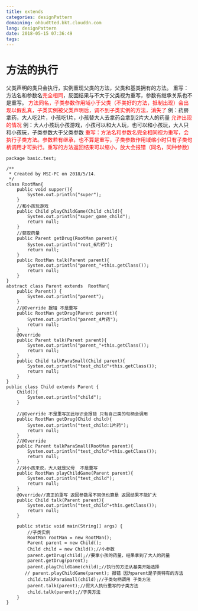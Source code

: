 ```yaml
---
title: extends
categories: designPattern
domainimg: ohbudtted.bkt.clouddn.com
lang: designPattern
date: 2018-05-15 07:36:49
tags:
---
```

# 方法的执行
父类声明的类只会执行，实例重现父类的方法，父类和基类拥有的方法。
重写：方法名和参数名<span style="color:red">完全相同</span>，反回结果与不大于父类视为重写，参数有继承关系也不是重写。
<span style="color:red">方法同名，子类参数作用域小于父类（不美好的方法，抵制出现）会出现以假乱真，子类实例被父类声明后，调不到子类实例的方法，消失了</span>
例：药房拿药，大人吃2片，小孩吃1片，小孩替大人去拿药会拿到2片大人的药量
<span style="color:red">允许出现的情况</span>
例：大人小孩玩小孩游戏，小孩可以和大人玩，也可以和小孩玩，大人只和小孩玩，子类参数大于父类参数
<span style="color:red">
重写：方法名和参数名完全相同视为重写，会执行子类方法。参数若有继承，也不算是重写，子类参数作用域缩小时只有子类句柄调用才可执行。重写的方法返回结果可以缩小，放大会报错（同名，同种参数)</span>
<!-- more -->
```
package basic.test;

/**
 * Created by MSI-PC on 2018/5/14.
 */
class RootMan{
    public void supper(){
        System.out.println("super");
    }
    //和小孩玩游戏
    public Child playChildGame(Child child){
        System.out.println("super_game_child");
        return null;
    }
    //获取药量
    public Parent getDrug(RootMan parent){
        System.out.println("root_6片药");
        return null;
    }
    public RootMan talk(Parent parent){
        System.out.println("parent_"+this.getClass());
        return null;
    }
}
abstract class Parent extends  RootMan{
    public Parent() {
        System.out.println("parent");
    }
    //@Override 报错 不是重写
    public RootMan getDrug(Parent parent){
        System.out.println("parent_4片药");
        return null;
    }
    @Override
    public Parent talk(Parent parent){
        System.out.println("parent_"+this.getClass());
        return null;
    }
    public Child talkParaSmall(Child parent){
        System.out.println("test_child"+this.getClass());
        return null;
    }
}
public class Child extends Parent {
    Child(){
        System.out.println("child");
    }

    //@Override 不是重写加此标识会报错 只有自己类的句柄会调用
    public RootMan getDrug(Child child){
        System.out.println("test_child:1片药");
        return null;
    }
    //@Override
    public Parent talkParaSmall(RootMan parent){
        System.out.println("test_child"+this.getClass());
        return null;
    }
    //对小孩来说，大人就是父母  不是重写
    public RootMan playChildGame(Parent parent){
        System.out.println("test_child");
        return null;
    }
    @Override//真正的重写 返回参数虽不同但也算是 返回结果不能扩大
    public Child talk(Parent parent){
        System.out.println("test_child"+this.getClass());
        return null;
    }

    public static void main(String[] args) {
        //子类实例
        RootMan rootMan = new RootMan();
        Parent parent = new Child();
        Child child = new Child();//小参数
        parent.getDrug(child);//要拿小孩的药量，经果拿到了大人的药量
        parent.getDrug(parent);
        parent.playChildGame(child);//执行的方法从基类开始选择
       // parent.playChildGame(parent); 报错 因为parent是子类特有的方法
        child.talkParaSmall(child);//子类句柄调用 子类方法
        parent.talk(parent);//假大人执行重写的子类方法
        child.talk(parent);//子类方法
    }
}


```
